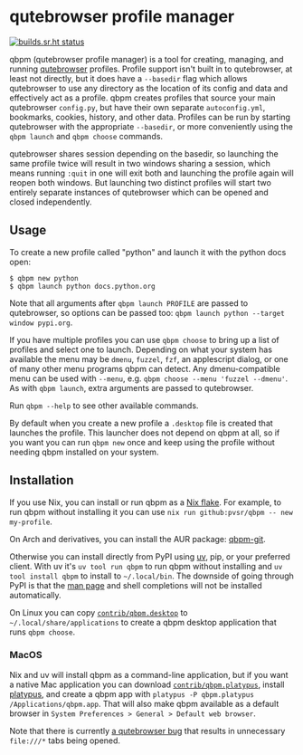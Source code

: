 # qutebrowser profile manager

[![builds.sr.ht status](https://builds.sr.ht/~pvsr/qbpm/commits/main.svg)](https://builds.sr.ht/~pvsr/qbpm/commits/main?)

qbpm (qutebrowser profile manager) is a tool for creating, managing, and running
[qutebrowser](https://github.com/qutebrowser/qutebrowser) profiles. Profile support
isn't built in to qutebrowser, at least not directly, but it does have a `--basedir` flag
which allows qutebrowser to use any directory as the location of its config and
data and effectively act as a profile. qbpm creates profiles that source your
main qutebrowser `config.py`, but have their own separate `autoconfig.yml`, bookmarks, cookies,
history, and other data. Profiles can be run by starting qutebrowser with the
appropriate `--basedir`, or more conveniently using the `qbpm launch` and `qbpm choose` commands.

qutebrowser shares session depending on the basedir, so launching the same
profile twice will result in two windows sharing a session, which means running
`:quit` in one will exit both and launching the profile again will reopen both
windows. But launching two distinct profiles will start two entirely separate
instances of qutebrowser which can be opened and closed independently.

## Usage
To create a new profile called "python" and launch it with the python docs open:
```
$ qbpm new python
$ qbpm launch python docs.python.org
```

Note that all arguments after `qbpm launch PROFILE` are passed to qutebrowser,
so options can be passed too: `qbpm launch python --target window pypi.org`.

If you have multiple profiles you can use `qbpm choose` to bring up a list of
profiles and select one to launch. Depending on what your system has available
the menu may be `dmenu`, `fuzzel`, `fzf`, an applescript dialog, or one of many
other menu programs qbpm can detect. Any dmenu-compatible menu can be used with
`--menu`, e.g. `qbpm choose --menu 'fuzzel --dmenu'`. As with `qbpm launch`,
extra arguments are passed to qutebrowser.

Run `qbpm --help` to see other available commands.

By default when you create a new profile a `.desktop` file is created that
launches the profile. This launcher does not depend on qbpm at all, so if you
want you can run `qbpm new` once and keep using the profile without needing
qbpm installed on your system.

## Installation
If you use Nix, you can install or run qbpm as a [Nix flake](https://nixos.wiki/wiki/Flakes).
For example, to run qbpm without installing it you can use `nix run github:pvsr/qbpm -- new my-profile`.

On Arch and derivatives, you can install the AUR package: [qbpm-git](https://aur.archlinux.org/packages/qbpm-git).

Otherwise you can install directly from PyPI using [uv](https://docs.astral.sh/uv/guides/tools/),
pip, or your preferred client. With uv it's `uv tool run qbpm` to run qbpm
without installing and `uv tool install qbpm` to install to `~/.local/bin`.
The downside of going through PyPI is that the [man page](https://github.com/pvsr/qbpm/blob/main/qbpm.1.scd)
and shell completions will not be installed automatically.

On Linux you can copy [`contrib/qbpm.desktop`](https://raw.githubusercontent.com/pvsr/qbpm/main/contrib/qbpm.desktop)
to `~/.local/share/applications` to create a qbpm desktop application that runs
`qbpm choose`.

### MacOS

Nix and uv will install qbpm as a command-line application, but if you want a
native Mac application you can download [`contrib/qbpm.platypus`](https://raw.githubusercontent.com/pvsr/qbpm/main/contrib/qbpm.platypus),
install [platypus](https://sveinbjorn.org/platypus), and create a qbpm app with
`platypus -P qbpm.platypus /Applications/qbpm.app`. That will also make qbpm
available as a default browser in `System Preferences > General > Default web browser`.

Note that there is currently [a qutebrowser bug](https://github.com/qutebrowser/qutebrowser/issues/3719)
that results in unnecessary `file:///*` tabs being opened.
